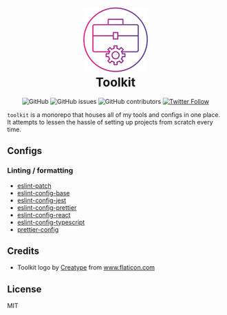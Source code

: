 <h1 align="center">
  <br>
  <img src="https://raw.githubusercontent.com/melanieseltzer/toolkit/main/assets/toolkit.png" alt="Toolkit" width="150">
  <br>
  Toolkit
  <br>
</h1>

<p align="center">
  <img alt="GitHub" src="https://img.shields.io/github/license/melanieseltzer/toolkit">
  <img alt="GitHub issues" src="https://img.shields.io/github/issues/melanieseltzer/toolkit">
  <img alt="GitHub contributors" src="https://img.shields.io/github/contributors/melanieseltzer/toolkit">
  <a href="https://twitter.com/melanieseltzer"><img alt="Twitter Follow" src="https://img.shields.io/twitter/follow/melanieseltzer?style=social"></a>
</p>

`toolkit` is a monorepo that houses all of my tools and configs in one place. It attempts to lessen the hassle of setting up projects from scratch every time.

## Configs

### Linting / formatting

- [eslint-patch](https://github.com/melanieseltzer/toolkit/tree/main/packages/eslint-patch#readme)
- [eslint-config-base](https://github.com/melanieseltzer/toolkit/tree/main/packages/eslint-config-base#readme)
- [eslint-config-jest](https://github.com/melanieseltzer/toolkit/tree/main/packages/eslint-config-jest#readme)
- [eslint-config-prettier](https://github.com/melanieseltzer/toolkit/tree/main/packages/eslint-config-prettier#readme)
- [eslint-config-react](https://github.com/melanieseltzer/toolkit/tree/main/packages/eslint-config-react#readme)
- [eslint-config-typescript](https://github.com/melanieseltzer/toolkit/tree/main/packages/eslint-config-typescript#readme)
- [prettier-config](https://github.com/melanieseltzer/toolkit/tree/main/packages/prettier-config#readme)

## Credits

- Toolkit logo by <a href="https://www.flaticon.com/authors/creatype" title="Creatype">Creatype</a> from <a href="https://www.flaticon.com/" title="Flaticon">www.flaticon.com</a>

## License

MIT
